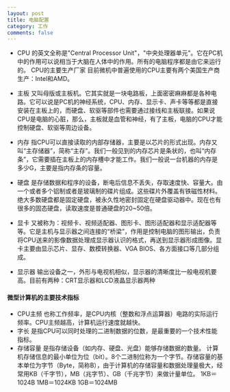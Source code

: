 ```yaml
---
layout: post
title: 电脑配置
category: 工作
comments: false
---
```

 
 * CPU 的英文全称是"Central Processor Unit"，"中央处理器单元"。它在PC机中的作用可以说相当于大脑在人体中的作用。所有的电脑程序都是由它来运行的。 CPU的主要生产厂家 目前微机中普遍使用的CPU主要有两个美国生产商生产：Intel和AMD。

 * 主板 又叫母版或主板机。它其实就是一块电路板，上面密密麻麻都是各种电路。它可以说是PC机的神经系统，CPU、内存、显示卡、声卡等等都是直接安装在主板上的，而硬盘、软驱等部件也需要通过接线和主板联接。如果说CPU是电脑的心脏，那么，主板就是血管和神经，有了主板，电脑的CPU才能控制硬盘、软驱等周边设备。

 * 内存 指CPU可以直接读取的内部存储器，主要是以芯片的形式出现。内存又叫“主存储器”，简称“主存”。我们一般见到的内存芯片是条状的，也叫“内存条”，它需要插在主板上的内存槽中才能工作。我们一般说一台机器的内存是多少G，主要是指内存条的容量。

 * 硬盘 是存储数据和程序的设备，断电后信息不丢失，存取速度快、容量大。由一个或者多个铝制或者是玻璃制的碟片组成。这些碟片外覆盖有铁磁性材料。绝大多数硬盘都是固定硬盘，被永久性地密封固定在硬盘驱动器中。现在也有很多的固态硬盘，读取速度是普通硬盘的20~50倍。

 * 显卡 又被称为：视频卡、视频适配器、图形卡、图形适配器和显示适配器等等。它是主机与显示器之间连接的“桥梁”，作用是控制电脑的图形输出，负责将CPU送来的影像数据处理成显示器认识的格式，再送到显示器形成图像。显卡主要由显示芯片、显存、数模转换器、VGA BIOS、各方面接口等几部分组成。
 * 显示器 输出设备之一，外形与电视机相似，显示器的清晰度比一般电视机要高。目前有两种：CRT显示器和LCD液晶显示器两种

#### 微型计算机的主要技术指标

* CPU主频 也称工作频率，是CPU内核（整数和浮点运算器）电路的实际运行频率。CPU主频越高，计算机运行速度就越快。
* 字长 是指CPU可以同时处理的二进制数据的位数，是最重要的一个技术性能指标。
* 存储容量 是指存储设备（如内存、硬盘、光盘）能够存储数据的数量。
计算机存储信息的最小单位为位（bit）。8个二进制位称为一个字节。存储容量的基本单位为字节（Byte，简称B），由于计算机的存储容量和数据处理量极大，经常用KB（千字节），MB（兆字节）、GB（千兆字节）来做计量单位。
1KB＝1024B
1MB＝1024KB
1GB＝1024MB
 